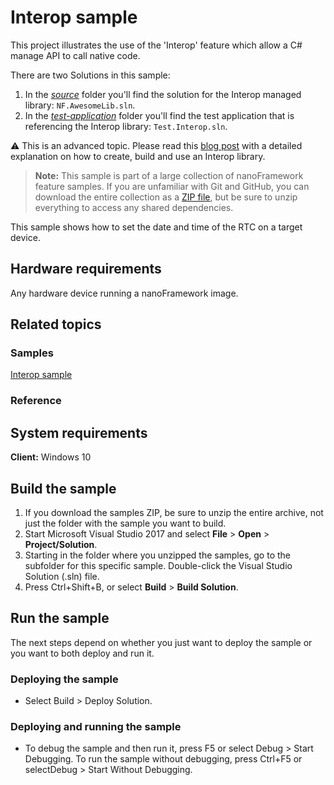# Interop sample

This project illustrates the use of the 'Interop' feature which allow a C# manage API to call native code.

There are two Solutions in this sample:
1. In the [*source*](/source) folder you'll find the solution for the Interop managed library: `NF.AwesomeLib.sln`.
2. In the [*test-application*](/test-application) folder you'll find the test application that is referencing the Interop library: `Test.Interop.sln`.

:warning: This is an advanced topic. Please read this [blog post](https://jsimoesblog.wordpress.com/2018/06/19/interop-in-net-nanoframework/) with a detailed explanation on how to create, build and use an Interop library.


> **Note:** This sample is part of a large collection of nanoFramework feature samples. 
> If you are unfamiliar with Git and GitHub, you can download the entire collection as a 
> [ZIP file](https://github.com/nanoframework/Samples/archive/master.zip), but be 
> sure to unzip everything to access any shared dependencies. 
<!-- For more info on working with the ZIP file, 
> the samples collection, and GitHub, see [Get the UWP samples from GitHub](https://aka.ms/ovu2uq). 
> For more samples, see the [Samples portal](https://aka.ms/winsamples) on the Windows Dev Center.  -->

This sample shows how to set the date and time of the RTC on a target device.

## Hardware requirements

Any hardware device running a nanoFramework image.


## Related topics

### Samples

[Interop sample](/Interop)

### Reference

<!-- [nanoFramework app samples]() -->

## System requirements

**Client:** Windows 10

## Build the sample

1. If you download the samples ZIP, be sure to unzip the entire archive, not just the folder with the sample you want to build. 
2. Start Microsoft Visual Studio 2017 and select **File** \> **Open** \> **Project/Solution**.
3. Starting in the folder where you unzipped the samples, go to the subfolder for this specific sample. Double-click the Visual Studio Solution (.sln) file.
4. Press Ctrl+Shift+B, or select **Build** \> **Build Solution**.

## Run the sample

The next steps depend on whether you just want to deploy the sample or you want to both deploy and run it.

### Deploying the sample

- Select Build > Deploy Solution. 

### Deploying and running the sample

- To debug the sample and then run it, press F5 or select Debug >  Start Debugging. To run the sample without debugging, press Ctrl+F5 or selectDebug > Start Without Debugging. 
